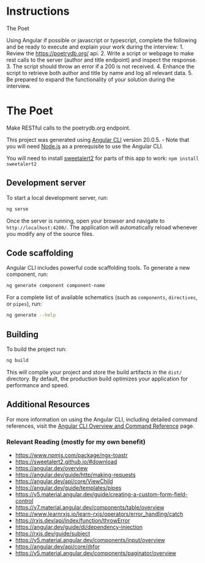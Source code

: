 # Instructions

The Poet

Using Angular if possible or javascript or typescript, complete the following and be ready to execute and explain your work during the interview:
        1. Review the  https://poetrydb.org/ api.
        2. Write a script or webpage to make rest calls to the server (author and title endpoint) and inspect the response.
        3. The script should throw an error if a 200 is not received.
        4. Enhance the script to retrieve both author and title by name and log all relevant data.
        5. Be prepared to expand the functionality of your solution during the interview.


# The Poet

Make RESTful calls to the poetrydb.org endpoint.

This project was generated using [Angular CLI](https://github.com/angular/angular-cli) version 20.0.5.
    - Note that you will need [Node.js](https://nodejs.org/en) as a prerequisite to use the Angular CLI.

You will need to install [sweetalert2](https://sweetalert2.github.io/#download) for parts of this app to work: `npm install sweetalert2`

## Development server

To start a local development server, run:

```bash
ng serve
```

Once the server is running, open your browser and navigate to `http://localhost:4200/`. The application will automatically reload whenever you modify any of the source files.

## Code scaffolding

Angular CLI includes powerful code scaffolding tools. To generate a new component, run:

```bash
ng generate component component-name
```

For a complete list of available schematics (such as `components`, `directives`, or `pipes`), run:

```bash
ng generate --help
```

## Building

To build the project run:

```bash
ng build
```

This will compile your project and store the build artifacts in the `dist/` directory. By default, the production build optimizes your application for performance and speed.

## Additional Resources

For more information on using the Angular CLI, including detailed command references, visit the [Angular CLI Overview and Command Reference](https://angular.dev/tools/cli) page.

### Relevant Reading (mostly for my own benefit)
* https://www.npmjs.com/package/ngx-toastr
* https://sweetalert2.github.io/#download
* https://angular.dev/overview
* https://angular.dev/guide/http/making-requests
* https://angular.dev/api/core/ViewChild
* https://angular.dev/guide/templates/pipes
* https://v5.material.angular.dev/guide/creating-a-custom-form-field-control
* https://v7.material.angular.dev/components/table/overview
* https://www.learnrxjs.io/learn-rxjs/operators/error_handling/catch
* https://rxjs.dev/api/index/function/throwError
* https://angular.dev/guide/di/dependency-injection
* https://rxjs.dev/guide/subject
* https://v5.material.angular.dev/components/input/overview
* https://angular.dev/api/core/@for
* https://v5.material.angular.dev/components/paginator/overview
